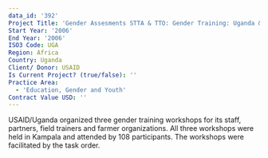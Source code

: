 ```yaml
---
data_id: '392'
Project Title: 'Gender Assesments STTA & TTO: Gender Training: Uganda & APEP (TDY 59)'
Start Year: '2006'
End Year: '2006'
ISO3 Code: UGA
Region: Africa
Country: Uganda
Client/ Donor: USAID
Is Current Project? (true/false): ''
Practice Area:
  - 'Education, Gender and Youth'
Contract Value USD: ''
---
```

USAID/Uganda organized three gender training workshops for its staff, partners, field trainers and farmer organizations. All three workshops were held in Kampala and attended by 108 participants. The workshops were facilitated by the task order.
